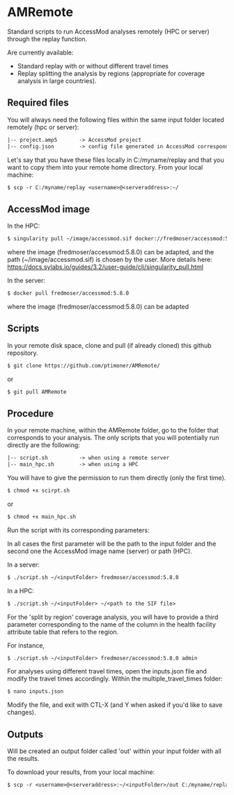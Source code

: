 # AMRemote
Standard scripts to run AccessMod analyses remotely (HPC or server) through the replay function. 

Are currently available:
- Standard replay with or without different travel times
- Replay splitting the analysis by regions (appropriate for coverage analysis in large countries).

## Required files

You will always need the following files within the same input folder located remotely (hpc or server):

```txt 
|-- project.amp5       -> AccessMod project
|-- config.json        -> config file generated in AccessMod corresponding to the desired analysis
```

Let's say that you have these files locally in C:/myname/replay and that you want to copy them into your remote home directory. From your local machine:

```txt 
$ scp -r C:/myname/replay <username>@<serveraddress>:~/
```

## AccessMod image

In the HPC:

```txt 
$ singularity pull ~/image/accessmod.sif docker://fredmoser/accessmod:5.8.0
```
where the image (fredmoser/accessmod:5.8.0) can be adapted, and the path (~/image/accessmod.sif) is chosen by the user. 
More details here: https://docs.sylabs.io/guides/3.2/user-guide/cli/singularity_pull.html

In the server:

```txt 
$ docker pull fredmoser/accessmod:5.8.0
```
where the image (fredmoser/accessmod:5.8.0) can be adapted

## Scripts

In your remote disk space, clone and pull (if already cloned) this github repository.

```txt 
$ git clone https://github.com/ptimoner/AMRemote/
```

or 

```txt 
$ git pull AMRemote
```
## Procedure

In your remote machine, within the AMRemote folder, go to the folder that corresponds to your analysis. The only scripts that you will potentially run directly
are the following:

```txt 
|-- script.sh          -> when using a remote server
|-- main_hpc.sh        -> when using a HPC
```
You will have to give the permission to run them directly (only the first time).

```txt 
$ chmod +x scirpt.sh
```

or

```txt 
$ chmod +x main_hpc.sh
```

Run the script with its corresponding parameters:

In all cases the first parameter will be the path to the input folder and the second one the AccessMod image name (server) or path (HPC).

In a server:

```txt 
$ ./script.sh ~/<inputFolder> fredmoser/accessmod:5.8.0
```
In a HPC:

```txt 
$ ./script.sh ~/<inputFolder> ~/<path to the SIF file>
```
For the 'split by region' coverage analysis, you will have to provide a third parameter corresponding to the name of the column in the health facility attribute table that refers to the region.

For instance, 

```txt 
$ ./script.sh ~/<inputFolder> fredmoser/accessmod:5.8.0 admin
```

For analyses using different travel times, open the inputs.json file and modify the travel times accordingly. Within the multiple_travel_times folder:

```txt 
$ nano inputs.json
```
Modify the file, and exit with CTL-X (and Y when asked if you'd like to save changes).

## Outputs

Will be created an output folder called 'out' within your input folder with all the results.

To download your results, from your local machine:

```txt 
$ scp -r <username>@<serveraddress>:~/<inputFolder>/out C:/myname/replay 
```


